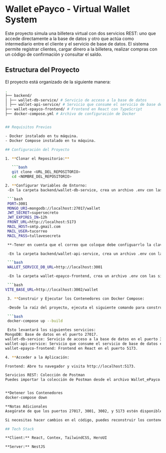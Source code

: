 # Wallet ePayco - Virtual Wallet System

Este proyecto simula una billetera virtual con dos servicios REST: uno que accede directamente a la base de datos y otro que actúa como intermediario entre el cliente y el servicio de base de datos. El sistema permite registrar clientes, cargar dinero a la billetera, realizar compras con un código de confirmación y consultar el saldo.

## Estructura del Proyecto

El proyecto está organizado de la siguiente manera:

```bash
.
├── backend/
│ ├── wallet-db-service/ # Servicio de acceso a la base de datos
│ ├── wallet-api-service/ # Servicio que consume el servicio de base de datos
├── wallet-epayco-frontend/ # Frontend en React con TypeScript
├── docker-compose.yml # Archivo de configuración de Docker


## Requisitos Previos

- Docker instalado en tu máquina.
- Docker Compose instalado en tu máquina.

## Configuración del Proyecto

1. **Clonar el Repositorio:**

   ```bash
   git clone <URL_DEL_REPOSITORIO>
   cd <NOMBRE_DEL_REPOSITORIO>

2. **Configurar Variables de Entorno:
 -En la carpeta backend/wallet-db-service, crea un archivo .env con las siguientes variables:

 ```bash
 PORT=3001
 MONGO_URI=mongodb://localhost:27017/wallet
 JWT_SECRET=supersecreto
 JWT_EXPIRES_IN=12h
 FRONT_URL=http://localhost:5173
 MAIL_HOST=smtp.gmail.com
 MAIL_USER=tucorreo
 MAIL_PASS=tullavesecreta

 **-Tener en cuenta que el correo que coloque debe configuarrlo la clave de aplicaciones.

 -En la carpeta backend/wallet-api-service, crea un archivo .env con las siguientes variables:

 ```bash
 WALLET_SERVICE_DB_URL=http://localhost:3001

 -En la carpeta wallet-epayco-frontend, crea un archivo .env con las siguientes variables:

 ```bash
VITE_BASE_URL=http://localhost:3002/wallet

 3. **Construir y Ejecutar los Contenedores con Docker Compose:

 -Desde la raíz del proyecto, ejecuta el siguiente comando para construir y levantar los contenedores: 

 ```bash
 docker-compose up --build

 Esto levantará los siguientes servicios:
MongoDB: Base de datos en el puerto 27017.
wallet-db-service: Servicio de acceso a la base de datos en el puerto 3001.
wallet-api-service: Servicio que consume el servicio de base de datos en el puerto 3002.
wallet-epayco-frontend: Frontend en React en el puerto 5173.

4. **Acceder a la Aplicación:

Frontend: Abre tu navegador y visita http://localhost:5173.

Servicios REST: Colección de Postman
Puedes importar la colección de Postman desde el archivo Wallet_ePayco.postman_collection.json ubicado en la raíz del proyecto para probar los endpoints.  http://localhost:3002 (wallet-api-service). en la ruta /backend/docs


**Detener los Contenedores
docker-compose down

**Notas Adicionales
Asegúrate de que los puertos 27017, 3001, 3002, y 5173 estén disponibles en tu máquina.

Si necesitas hacer cambios en el código, puedes reconstruir los contenedores con docker-compose up --build.**

## Tech Stack

**Client:** React, Contex, TailwindCSS, HeroUI

**Server:** NestJS

